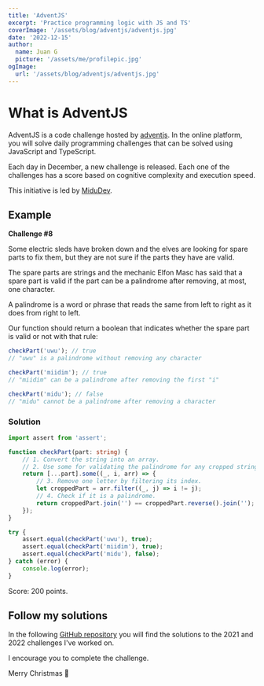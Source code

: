 ```yaml
---
title: 'AdventJS'
excerpt: 'Practice programming logic with JS and TS'
coverImage: '/assets/blog/adventjs/adventjs.jpg'
date: '2022-12-15'
author:
  name: Juan G
  picture: '/assets/me/profilepic.jpg'
ogImage:
  url: '/assets/blog/adventjs/adventjs.jpg'
---
```


# What is AdventJS

AdventJS is a code challenge hosted by [adventjs](https://adventjs.dev/es). In the online platform, you will solve daily programming challenges that can be solved using JavaScript and TypeScript.

Each day in December, a new challenge is released. Each one of the challenges has a score based on cognitive complexity and execution speed.

This initiative is led by [MiduDev](https://midu.dev/).

## Example

**Challenge #8**

Some electric sleds have broken down and the elves are looking for spare parts to fix them, but they are not sure if the parts they have are valid.

The spare parts are strings and the mechanic Elfon Masc has said that a spare part is valid if the part can be a palindrome after removing, at most, one character.

A palindrome is a word or phrase that reads the same from left to right as it does from right to left.

Our function should return a boolean that indicates whether the spare part is valid or not with that rule:

```js
checkPart('uwu'); // true
// "uwu" is a palindrome without removing any character

checkPart('miidim'); // true
// "miidim" can be a palindrome after removing the first "i"

checkPart('midu'); // false
// "midu" cannot be a palindrome after removing a character
```

### Solution

```ts
import assert from 'assert';

function checkPart(part: string) {
	// 1. Convert the string into an array.
	// 2. Use some for validating the palindrome for any cropped string.
	return [...part].some((_, i, arr) => {
		// 3. Remove one letter by filtering its index.
		let croppedPart = arr.filter((_, j) => i != j);
		// 4. Check if it is a palindrome.
		return croppedPart.join('') == croppedPart.reverse().join('');
	});
}

try {
	assert.equal(checkPart('uwu'), true);
	assert.equal(checkPart('miidim'), true);
	assert.equal(checkPart('midu'), false);
} catch (error) {
	console.log(error);
}
```

Score: 200 points.

## Follow my solutions

In the following [GitHub repository](https://github.com/juancho11gm/adventjs) you will find the solutions to the 2021 and 2022 challenges I've worked on.

I encourage you to complete the challenge.

Merry Christmas 🎄
